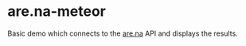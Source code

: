 # are.na-meteor

Basic demo which connects to the [are.na](http://are.na) API and displays the results.